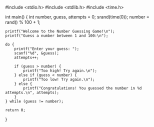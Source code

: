  #include <stdio.h>
#include <stdlib.h>
#include <time.h>

int main() {
    int number, guess, attempts = 0;
    srand(time(0)); 
    number = rand() % 100 + 1; 
    
    printf("Welcome to the Number Guessing Game!\n");
    printf("Guess a number between 1 and 100:\n");
    
    do {
        printf("Enter your guess: ");
        scanf("%d", &guess);
        attempts++;
        
        if (guess > number) {
            printf("Too high! Try again.\n");
        } else if (guess < number) {
            printf("Too low! Try again.\n");
        } else {
            printf("Congratulations! You guessed the number in %d attempts.\n", attempts);
        }
    } while (guess != number);
    
    return 0;
}